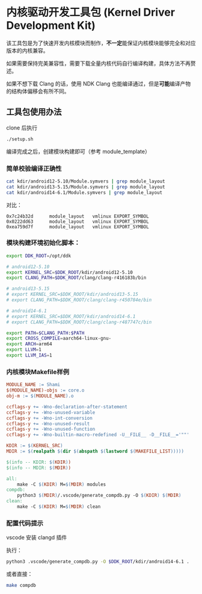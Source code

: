 # 内核驱动开发工具包 (Kernel Driver Development Kit)

该工具包是为了快速开发内核模块而制作，**不一定**能保证内核模块能够完全和对应版本的内核兼容。

如果需要保持完美兼容性，需要下载全量内核代码自行编译构建，具体方法不再赘述。

如果不想下载 Clang 的话，使用 NDK Clang 也能编译通过，但是**可能**编译产物的结构体偏移会有所不同。

## 工具包使用办法

clone 后执行

```sh
./setup.sh
```

编译完成之后，创建模块构建即可（参考 module_template）

### 简单校验编译正确性

```sh
cat kdir/android12-5.10/Module.symvers | grep module_layout
cat kdir/android13-5.15/Module.symvers | grep module_layout
cat kdir/android14-6.1/Module.symvers | grep module_layout
```

对比：

```
0x7c24b32d      module_layout   vmlinux EXPORT_SYMBOL
0x0222dd63      module_layout   vmlinux EXPORT_SYMBOL
0xea759d7f      module_layout   vmlinux EXPORT_SYMBOL
```

### 模块构建环境初始化脚本：

```sh
export DDK_ROOT=/opt/ddk

# android12-5.10
export KERNEL_SRC=$DDK_ROOT/kdir/android12-5.10
export CLANG_PATH=$DDK_ROOT/clang/clang-r416183b/bin

# android13-5.15
# export KERNEL_SRC=$DDK_ROOT/kdir/android13-5.15
# export CLANG_PATH=$DDK_ROOT/clang/clang-r450784e/bin

# android14-6.1
# export KERNEL_SRC=$DDK_ROOT/kdir/android14-6.1
# export CLANG_PATH=$DDK_ROOT/clang/clang-r487747c/bin

export PATH=$CLANG_PATH:$PATH
export CROSS_COMPILE=aarch64-linux-gnu-
export ARCH=arm64
export LLVM=1
export LLVM_IAS=1
```

### 内核模块Makefile样例

```Makefile
MODULE_NAME := Shami
$(MODULE_NAME)-objs := core.o
obj-m := $(MODULE_NAME).o

ccflags-y += -Wno-declaration-after-statement
ccflags-y += -Wno-unused-variable
ccflags-y += -Wno-int-conversion
ccflags-y += -Wno-unused-result
ccflags-y += -Wno-unused-function
ccflags-y += -Wno-builtin-macro-redefined -U__FILE__ -D__FILE__='""'

KDIR := $(KERNEL_SRC)
MDIR := $(realpath $(dir $(abspath $(lastword $(MAKEFILE_LIST)))))

$(info -- KDIR: $(KDIR))
$(info -- MDIR: $(MDIR))

all:
	make -C $(KDIR) M=$(MDIR) modules
compdb:
	python3 $(MDIR)/.vscode/generate_compdb.py -O $(KDIR) $(MDIR)
clean:
	make -C $(KDIR) M=$(MDIR) clean
```

### 配置代码提示

vscode 安装 clangd 插件

执行：

```sh
python3 .vscode/generate_compdb.py -O $DDK_ROOT/kdir/android14-6.1 .
```

或者直接：

```sh
make compdb
```
